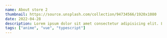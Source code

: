 ```yaml
---
name: About store 2
thumbnail: https://source.unsplash.com/collection/94734566/1920x1080
date: 2022-04-28
description: Lorem ipsum dolor sit amet consectetur adipisicing elit. Laborum excepturi, officia doloremque est necessitatibus magni recusandae id ipsum nam non, maiores ducimus placeat quos vero quis odit modi voluptatem, obcaecati vel distinctio sit quas iure libero. Corporis numquam in molestias?
tags: ["anime", "vue", "typescript"]
---
```

